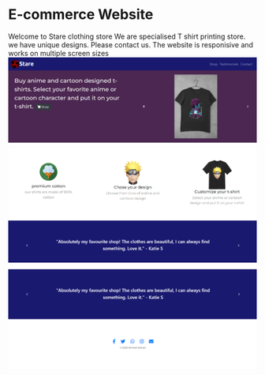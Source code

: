 # E-commerce Website
Welcome to Stare clothing store
We are specialised T shirt printing store. we have unique designs. Please contact us.
The website is responisive and works on multiple screen sizes
![image](Images/Screenshot%201%20png.png)
![image](Images/Screenshot%202.png)
![image](Images/Screenshot%203.png)
